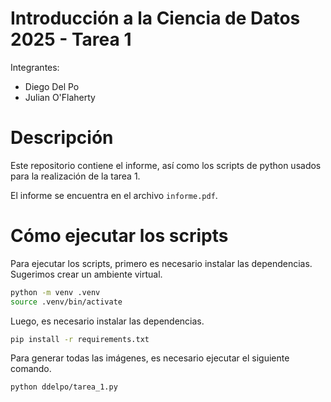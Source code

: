 # Introducción a la Ciencia de Datos 2025 - Tarea 1

Integrantes: 
- Diego Del Po
- Julian O'Flaherty

# Descripción

Este repositorio contiene el informe, así como los scripts de python usados para la realización de la tarea 1.

El informe se encuentra en el archivo `informe.pdf`.

# Cómo ejecutar los scripts

Para ejecutar los scripts, primero es necesario instalar las dependencias.
Sugerimos crear un ambiente virtual.
```bash
python -m venv .venv
source .venv/bin/activate
```

Luego, es necesario instalar las dependencias.
```bash
pip install -r requirements.txt
```

Para generar todas las imágenes, es necesario ejecutar el siguiente comando.
```bash
python ddelpo/tarea_1.py
```